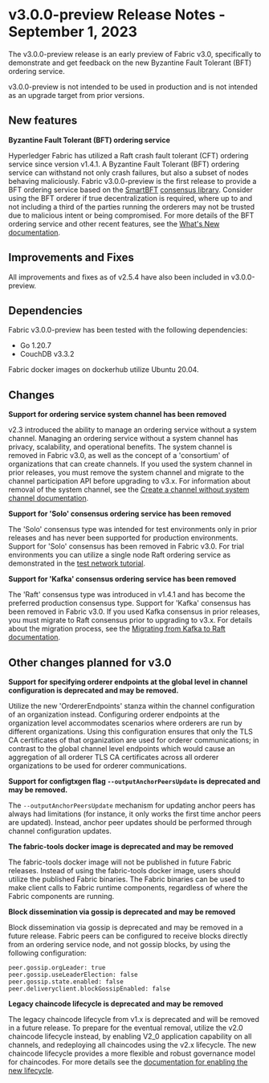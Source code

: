 v3.0.0-preview Release Notes - September 1, 2023
================================================

The v3.0.0-preview release is an early preview of Fabric v3.0, specifically to demonstrate and get feedback on the new Byzantine Fault Tolerant (BFT) ordering service.

v3.0.0-preview is not intended to be used in production and is not intended as an upgrade target from prior versions.

New features
------------

**Byzantine Fault Tolerant (BFT) ordering service**

Hyperledger Fabric has utilized a Raft crash fault tolerant (CFT) ordering service since version v1.4.1.
A Byzantine Fault Tolerant (BFT) ordering service can withstand not only crash failures, but also a subset of nodes behaving maliciously.
Fabric v3.0.0-preview is the first release to provide a BFT ordering service based on the [SmartBFT](https://arxiv.org/abs/2107.06922) [consensus library](https://github.com/hyperledger-labs/SmartBFT).
Consider using the BFT orderer if true decentralization is required, where up to and not including a third of the parties running the orderers may not be trusted due to malicious intent or being compromised.
For more details of the BFT ordering service and other recent features, see the [What's New documentation](https://hyperledger-fabric.readthedocs.io/en/latest/whatsnew.html).

Improvements and Fixes
-----

All improvements and fixes as of v2.5.4 have also been included in v3.0.0-preview.


Dependencies
------------
Fabric v3.0.0-preview has been tested with the following dependencies:
* Go 1.20.7
* CouchDB v3.3.2

Fabric docker images on dockerhub utilize Ubuntu 20.04.


Changes
-------

**Support for ordering service system channel has been removed**

v2.3 introduced the ability to manage an ordering service without a system channel.
Managing an ordering service without a system channel has privacy, scalability, and operational benefits.
The system channel is removed in Fabric v3.0, as well as the concept of a 'consortium' of organizations that can create channels.
If you used the system channel in prior releases, you must remove the system channel and migrate to the channel participation API before upgrading to v3.x.
For information about removal of the system channel, see the [Create a channel without system channel documentation](https://hyperledger-fabric.readthedocs.io/en/release-2.5/create_channel/create_channel_participation.html).

**Support for 'Solo' consensus ordering service has been removed**

The 'Solo' consensus type was intended for test environments only in prior releases and has never been supported for production environments.
Support for 'Solo' consensus has been removed in Fabric v3.0.
For trial environments you can utilize a single node Raft ordering service as demonstrated in the [test network tutorial](https://hyperledger-fabric.readthedocs.io/en/latest/test_network.html).

**Support for 'Kafka' consensus ordering service has been removed**

The 'Raft' consensus type was introduced in v1.4.1 and has become the preferred production consensus type.
Support for 'Kafka' consensus has been removed in Fabric v3.0.
If you used Kafka consensus in prior releases, you must migrate to Raft consensus prior to upgrading to v3.x.
For details about the migration process, see the [Migrating from Kafka to Raft documentation](https://hyperledger-fabric.readthedocs.io/en/release-2.5/kafka_raft_migration.html).

Other changes planned for v3.0
------------------------------

**Support for specifying orderer endpoints at the global level in channel configuration is deprecated and may be removed.**

Utilize the new 'OrdererEndpoints' stanza within the channel configuration of an organization instead.
Configuring orderer endpoints at the organization level accommodates
scenarios where orderers are run by different organizations. Using
this configuration ensures that only the TLS CA certificates of that organization
are used for orderer communications; in contrast to the global channel level endpoints which
would cause an aggregation of all orderer TLS CA certificates across
all orderer organizations to be used for orderer communications.

**Support for configtxgen flag `--outputAnchorPeersUpdate` is deprecated and may be removed.**

The `--outputAnchorPeersUpdate` mechanism for updating anchor peers has always had
limitations (for instance, it only works the first time anchor peers are updated).
Instead, anchor peer updates should be performed through channel configuration updates.

**The fabric-tools docker image is deprecated and may be removed**

The fabric-tools docker image will not be published in future Fabric releases.
Instead of using the fabric-tools docker image, users should utilize the
published Fabric binaries. The Fabric binaries can be used to make client calls
to Fabric runtime components, regardless of where the Fabric components are running.

**Block dissemination via gossip is deprecated and may be removed**

Block dissemination via gossip is deprecated and may be removed in a future release.
Fabric peers can be configured to receive blocks directly from an ordering service
node, and not gossip blocks, by using the following configuration:
```
peer.gossip.orgLeader: true
peer.gossip.useLeaderElection: false
peer.gossip.state.enabled: false
peer.deliveryclient.blockGossipEnabled: false
```

**Legacy chaincode lifecycle is deprecated and may be removed**

The legacy chaincode lifecycle from v1.x is deprecated and will be removed
in a future release. To prepare for the eventual removal, utilize the v2.0
chaincode lifecycle instead, by enabling V2_0 application capability on all
channels, and redeploying all chaincodes using the v2.x lifecycle. The new
chaincode lifecycle provides a more flexible and robust governance model
for chaincodes. For more details see the
[documentation for enabling the new lifecycle](https://hyperledger-fabric.readthedocs.io/en/release-2.5/enable_cc_lifecycle.html).
